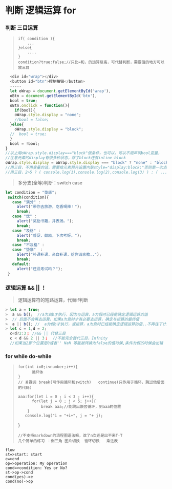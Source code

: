 # 判断  逻辑运算  for
### 判断  三目运算  
>
>     if( condition ){
>         ...
>     }else{
>         ....
>     }
>     condition?true:false;//只比=和，的运算级高，可代替判断，需要值的地方可以放三目
>
```javascript
  <div id="wrap"></div>
  <button id="btn">控制按钮</button>
  -----
  let oWrap = document.getElementById('wrap'),
  oBtn = document.getElementById('btn'),
  bool = true;
  oBtn.onclick = function(){
    if(bool){
    oWrap.style.display = "none";
    //bool = false;
  }else{
    oWrap.style.display = "block";
  //  bool = true;
  }
  bool = !bool;
}
//以上用oWrap.style.display==="block"做条件，也可以，可以不用声明bool变量，
//注意元素的display有很多种状态，除了block还有inline-block
oWrap.style.display = oWrap.style.display === "block" ? "none" : "block";
//用三目，不用变量的话，需要给元素预先设置内联style="display:block;"否则第一次点不会隐藏
//用三目，2>5 ? ( console.log(1),console.log(2),console.log(3) ) : ( ... ); 执行多个语句用()
```
>多分支(全等)判断：switch  case  
```javascript
let condition = "垫底";
 switch(condition){
   case "满分" :
     alert("带你去旅游，吃香喝辣！");
     break;
   case "优" :
     alert("奖励书籍，并表扬。");
     break;
   case "及格" :
     alert("督促，鼓励，下次考好。");
     break;
   case "不及格" :
   case "垫底"  :
     alert("补课补课，亲自补课，给你请家教..");
     break;
   default:
     alert("还没考试吗？");
 }
```

### 逻辑运算 && || ！
> 逻辑运算符的短路运算，代替if判断
```javascript
> let a = true;
>  a && b();  //a为真b才执行，因为与运算，a为假时已经能确定逻辑运算的值
>  // 后面不会再去运算，如果a为真时才有必要去运算，确定与运算的最终值
>  a || b(); //  a为假b才执行，或运算，a为真时已经能确定逻辑运算的值..不再往下计算
> let c = 1,d = 2;
  c<d?2:3； //&& || 代替三目
  c < d && 2 || 3；  //不能完全替代三目，Infnity
  //如果当2那个位置是0或者'' NaN 等能被转换为false的值时候,条件为假的时候会出错
 ```


### for  while  do-while

>     
>     
>     for(int i=0;i<number;i++){
>           循环体
>     }
>     // 关键词 break(可作用循环和switch)   continue(只作用于循环，跳过他后面的代码)
>    
>     aaa:for(let i = 0 ; i < 3 ; i++){
>           for(let j = 0 ; j < 5; j++){
>               break aaa;//能跳出嵌套循环，到aaa的位置
>         }
>        console.log("i = "+i+", j = "+ j);
>    }
>     
>     //不支持markdown的流程图语法嘛，改了n次还是出不来T-T
>     几个简单的练习 ：倒三角 图片切换  循环切换   乘法表
>
```
flow
st=>start: start
e=>end
op=>operation: My operation
cond=>condition: Yes or No?
st->op->cond
cond(yes)->e
cond(no)->op
```
